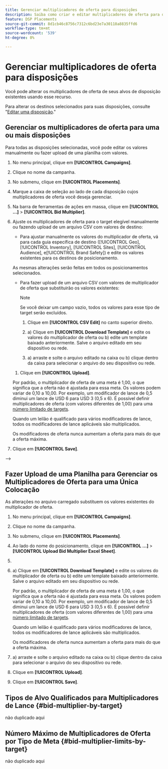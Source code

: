 ```yaml
---
title: Gerenciar multiplicadores de oferta para disposições
description: Saiba como criar e editar multiplicadores de oferta para destinos de posicionamento especificados.
feature: DSP Placements
source-git-commit: 8d1cb46c8756c7312c6bd23e7a30118a8835ffd6
workflow-type: tm+mt
source-wordcount: '539'
ht-degree: 0%

---
```


# Gerenciar multiplicadores de oferta para disposições


<!--

See if any of these procedures are implemented; may need to be edited and/or re-worded based on functionality/UI

-->

Você pode alterar os multiplicadores de oferta de seus alvos de disposição existentes usando esse recurso.

Para alterar os destinos selecionados para suas disposições, consulte &quot;[Editar uma disposição](/help/dsp/campaign-management/placements/placement-edit.md).&quot;

## Gerenciar os multiplicadores de oferta para uma ou mais disposições

Para todas as disposições selecionadas, você pode editar os valores manualmente ou fazer upload de uma planilha com valores.

1. No menu principal, clique em **[!UICONTROL Campaigns]**.

1. Clique no nome da campanha.

1. No submenu, clique em **[!UICONTROL Placements]**.

1. Marque a caixa de seleção ao lado de cada disposição cujos multiplicadores de oferta você deseja gerenciar.

1. Na barra de ferramentas de ações em massa, clique em **[!UICONTROL ...]** > **[!UICONTROL Bid Multiplier]**.

1. Ajuste os multiplicadores de oferta para o target elegível manualmente ou fazendo upload de um arquivo CSV com valores de destino:

   * Para ajustar manualmente os valores do multiplicador de oferta, vá para cada guia específica de destino ([!UICONTROL Geo], [!UICONTROL Inventory], [!UICONTROL Sites], [!UICONTROL Audience], e[!UICONTROL Brand Safety]) e edite os valores existentes para os destinos de posicionamento.

   As mesmas alterações serão feitas em todos os posicionamentos selecionados.

   * Para fazer upload de um arquivo CSV com valores de multiplicador de oferta que substituirão os valores existentes:

     >[!NOTE]
     >
     >Se você deixar um campo vazio, todos os valores para esse tipo de target serão excluídos.<!-- Verify and re-word if needed. I'm not sure if you'll be able to have multiple data rows (one per placement) or if there will be only one data row applicable for all. -->

      1. Clique em **[!UICONTROL CSV Edit]** no canto superior direito.

      1. a) Clique em **[!UICONTROL Download Template]** e edite os valores do multiplicador de oferta ou b) edite um template baixado anteriormente. Salve o arquivo editado em seu dispositivo ou rede.

      1. a) arraste e solte o arquivo editado na caixa ou b) clique dentro da caixa para selecionar o arquivo do seu dispositivo ou rede.

   1. Clique em **[!UICONTROL Upload]**.

   Por padrão, o multiplicador de oferta de uma meta é 1,00, o que significa que a oferta não é ajustada para essa meta. Os valores podem variar de 0,10 a 10,00. Por exemplo, um modificador de lance de 0,5 diminui um lance de USD 6 para USD 3 (0,5 x 6). É possível definir multiplicadores de oferta (com valores diferentes de 1,00) para uma [número limitado de targets](#bid-multiplier-limits-by-target).

   Quando um leilão é qualificado para vários modificadores de lance, todos os modificadores de lance aplicáveis são multiplicados.

   Os modificadores de oferta nunca aumentam a oferta para mais do que a oferta máxima.

1. Clique em **[!UICONTROL Save]**.

-->

## Fazer Upload de uma Planilha para Gerenciar os Multiplicadores de Oferta para uma Única Colocação<!-- Is this still going to exist independently, or will you just do this via the "Bid Multiplier" option in the main context menu for placements? If both options, then reword headings for distinction -->

As alterações no arquivo carregado substituem os valores existentes do multiplicador de oferta.<!-- what if you delete a row? -->

1. No menu principal, clique em **[!UICONTROL Campaigns]**.

1. Clique no nome da campanha.

1. No submenu, clique em **[!UICONTROL Placements]**.

1. Ao lado do nome do posicionamento, clique em  **[!UICONTROL ...]** > **[!UICONTROL Upload Bid Multiplier Excel Sheet]**.

1. 
   <!-- Verify the rest of these steps. -->

1. a) Clique em **[!UICONTROL Download Template]** e edite os valores do multiplicador de oferta ou b) edite um template baixado anteriormente. Salve o arquivo editado em seu dispositivo ou rede.

   Por padrão, o multiplicador de oferta de uma meta é 1,00, o que significa que a oferta não é ajustada para essa meta. Os valores podem variar de 0,10 a 10,00. Por exemplo, um modificador de lance de 0,5 diminui um lance de USD 6 para USD 3 (0,5 x 6). É possível definir multiplicadores de oferta (com valores diferentes de 1,00) para uma [número limitado de targets](#bid-multiplier-limits-by-target).

   Quando um leilão é qualificado para vários modificadores de lance, todos os modificadores de lance aplicáveis são multiplicados.

   Os modificadores de oferta nunca aumentam a oferta para mais do que a oferta máxima.

1. a) arraste e solte o arquivo editado na caixa ou b) clique dentro da caixa para selecionar o arquivo do seu dispositivo ou rede.

1. Clique em **[!UICONTROL Upload]**.

1. Clique em **[!UICONTROL Save]**.

## Tipos de Alvo Qualificados para Multiplicadores de Lance {#bid-multiplier-by-target}

não duplicado aqui

## Número Máximo de Multiplicadores de Oferta por Tipo de Meta {#bid-multiplier-limits-by-target}

não duplicado aqui

<!--

>[!MORELIKETHIS]
>
>* [About Placement Management](placement-about.md)
>* [Edit a Placement](placement-edit.md)
>* [View the Change Log for a Placement](placement-change-log.md)
>* [Placement Settings](placement-settings.md)
 -->
